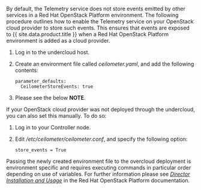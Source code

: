 By default, the Telemetry service does not store events emitted by other
services in a Red Hat OpenStack Platform environment. The following
procedure outlines how to enable the Telemetry service on your OpenStack
cloud provider to store such events. This ensures that events are
exposed to {{ site.data.product.title }} when a Red Hat OpenStack Platform environment
is added as a cloud provider.

1.  Log in to the undercloud host.

2.  Create an environment file called *ceilometer.yaml*, and add the
    following contents:

        parameter_defaults:
          CeilometerStoreEvents: true

3.  Please see the below **NOTE**.

If your OpenStack cloud provider was not deployed through the
undercloud, you can also set this manually. To do so:

1.  Log in to your Controller node.

2.  Edit */etc/ceilometer/ceilometer.conf*, and specify the following
    option:

        store_events = True

<div class="note">

Passing the newly created environment file to the overcloud deployment
is environment specific and requires executing commands in particular
order depending on use of variables. For further information please see
[*Director Installation and
Usage*](https://access.redhat.com/documentation/en-us/red_hat_openstack_platform/11/html/director_installation_and_usage/)
in the Red Hat OpenStack Platform documentation.

</div>
